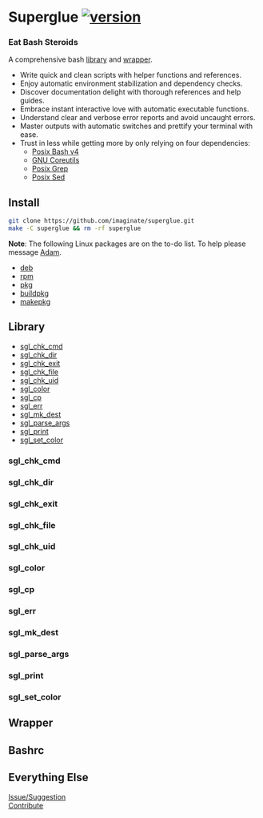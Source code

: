 # Superglue [![version](https://img.shields.io/badge/version-0.1.0--alpha-yellow.svg?style=flat)](http://superglue.tech)

### Eat Bash Steroids

A comprehensive bash [library](#library) and [wrapper](#wrapper).
- Write quick and clean scripts with helper functions and references.
- Enjoy automatic environment stabilization and dependency checks.
- Discover documentation delight with thorough references and help guides.
- Embrace instant interactive love with automatic executable functions.
- Understand clear and verbose error reports and avoid uncaught errors.
- Master outputs with automatic switches and prettify your terminal with ease.
- Trust in less while getting more by only relying on four dependencies:
  - [Posix Bash v4](http://tiswww.case.edu/php/chet/bash/bashtop.html)
  - [GNU Coreutils](https://www.gnu.org/software/coreutils/coreutils.html)
  - [Posix Grep](https://www.gnu.org/software/grep/grep.html)
  - [Posix Sed](https://www.gnu.org/software/sed/sed.html)


## Install

```sh
git clone https://github.com/imaginate/superglue.git
make -C superglue && rm -rf superglue
```

**Note**: The following Linux packages are on the to-do list. To help please message [Adam](adam@imaginate.life).
- [deb](https://wiki.debian.org/HowToPackageForDebian)
- [rpm](https://fedoraproject.org/wiki/How_to_create_an_RPM_package)
- [pkg](https://wiki.archlinux.org/index.php/creating_packages)
- [buildpkg](https://wiki.archlinux.org/index.php/creating_packages)
- [makepkg](http://docs.slackware.com/howtos:slackware_admin:building_a_package)


## Library
- [sgl_chk_cmd](#sgl_chk_cmd)
- [sgl_chk_dir](#sgl_chk_dir)
- [sgl_chk_exit](#sgl_chk_exit)
- [sgl_chk_file](#sgl_chk_file)
- [sgl_chk_uid](#sgl_chk_uid)
- [sgl_color](#sgl_color)
- [sgl_cp](#sgl_cp)
- [sgl_err](#sgl_err)
- [sgl_mk_dest](#sgl_mk_dest)
- [sgl_parse_args](#sgl_parse_args)
- [sgl_print](#sgl_print)
- [sgl_set_color](#sgl_set_color)

### sgl_chk_cmd

### sgl_chk_dir

### sgl_chk_exit

### sgl_chk_file

### sgl_chk_uid

### sgl_color

### sgl_cp

### sgl_err

### sgl_mk_dest

### sgl_parse_args

### sgl_print

### sgl_set_color


## Wrapper

## Bashrc

## Everything Else
[Issue/Suggestion](https://github.com/imaginate/superglue/issues)<br>
[Contribute](adam@imaginate.life)
